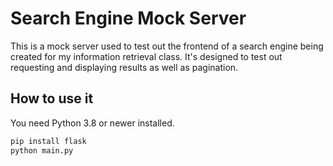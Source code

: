 # Search Engine Mock Server

This is a mock server used to test out the frontend of a search engine being 
created for my information retrieval class. It's designed to test out 
requesting and displaying results as well as pagination.

## How to use it
You need Python 3.8 or newer installed.

```bash
pip install flask
python main.py
```
